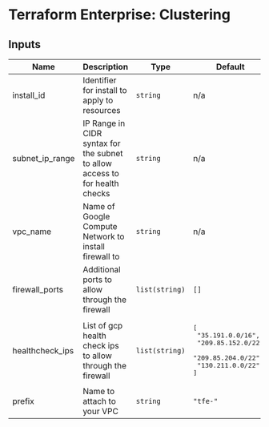 # Terraform Enterprise: Clustering

## Inputs

| Name | Description | Type | Default | Required |
|------|-------------|------|---------|:-----:|
| install\_id | Identifier for install to apply to resources | `string` | n/a | yes |
| subnet\_ip\_range | IP Range in CIDR syntax for the subnet to allow access to for health checks | `string` | n/a | yes |
| vpc\_name | Name of Google Compute Network to install firewall to | `string` | n/a | yes |
| firewall\_ports | Additional ports to allow through the firewall | `list(string)` | `[]` | no |
| healthcheck\_ips | List of gcp health check ips to allow through the firewall | `list(string)` | <pre>[<br>  "35.191.0.0/16",<br>  "209.85.152.0/22",<br>  "209.85.204.0/22",<br>  "130.211.0.0/22"<br>]</pre> | no |
| prefix | Name to attach to your VPC | `string` | `"tfe-"` | no |

